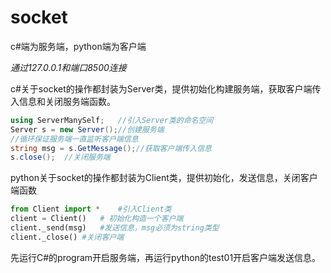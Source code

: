 # socket

c#端为服务端，python端为客户端

*通过127.0.0.1和端口8500连接*

c#关于socket的操作都封装为Server类，提供初始化构建服务端，获取客户端传入信息和关闭服务端函数。

```c#
using ServerManySelf;	//引入Server类的命名空间
Server s = new Server();//创建服务端
//循环保证服务端一直监听客户端信息
string msg = s.GetMessage();//获取客户端传入信息
s.close();	//关闭服务端
```

python关于socket的操作都封装为Client类，提供初始化，发送信息，关闭客户端函数

```python
from Client import *	#引入Client类
client = Client()	# 初始化构造一个客户端
client._send(msg) 	#发送信息，msg必须为string类型
client._close()	#关闭客户端
```

先运行C#的program开启服务端，再运行python的test01开启客户端发送信息。







